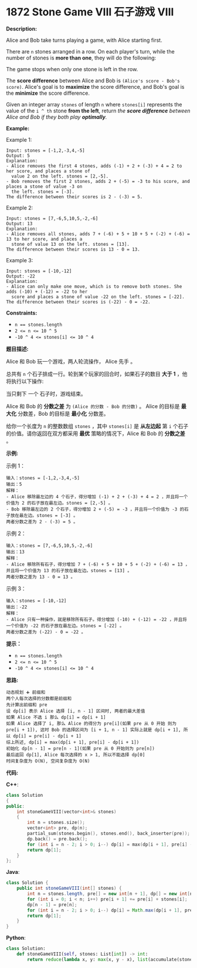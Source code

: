 # 1872 Stone Game VIII 石子游戏 VIII

__Description:__

Alice and Bob take turns playing a game, with Alice starting first.

There are `n` stones arranged in a row. On each player's turn, while the number of stones is __more than one__, they will do the following:

The game stops when only one stone is left in the row.

The __score difference__ between Alice and Bob is `(Alice's score - Bob's score)`. Alice's goal is to __maximize__ the score difference, and Bob's goal is the __minimize__ the score difference.

Given an integer array `stones` of length `n` where `stones[i]` represents the value of the `i ^ th` stone __from the left__, return _the __score difference__ between Alice and Bob if they both play __optimally__._

__Example:__

Example 1:

```text
Input: stones = [-1,2,-3,4,-5]
Output: 5
Explanation:
- Alice removes the first 4 stones, adds (-1) + 2 + (-3) + 4 = 2 to her score, and places a stone of
  value 2 on the left. stones = [2,-5].
- Bob removes the first 2 stones, adds 2 + (-5) = -3 to his score, and places a stone of value -3 on
  the left. stones = [-3].
The difference between their scores is 2 - (-3) = 5.
```

Example 2:

```text
Input: stones = [7,-6,5,10,5,-2,-6]
Output: 13
Explanation:
- Alice removes all stones, adds 7 + (-6) + 5 + 10 + 5 + (-2) + (-6) = 13 to her score, and places a
  stone of value 13 on the left. stones = [13].
The difference between their scores is 13 - 0 = 13.
```

Example 3:

```text
Input: stones = [-10,-12]
Output: -22
Explanation:
- Alice can only make one move, which is to remove both stones. She adds (-10) + (-12) = -22 to her
  score and places a stone of value -22 on the left. stones = [-22].
The difference between their scores is (-22) - 0 = -22.
```

__Constraints:__

- `n == stones.length`
- `2 <= n <= 10 ^ 5`
- `-10 ^ 4 <= stones[i] <= 10 ^ 4`

__题目描述:__

Alice 和 Bob 玩一个游戏，两人轮流操作， Alice 先手 。

总共有 `n` 个石子排成一行。轮到某个玩家的回合时，如果石子的数目 __大于 1__ ，他将执行以下操作:

当只剩下 一个 石子时，游戏结束。

Alice 和 Bob 的 __分数之差__ 为 `(Alice 的分数 - Bob 的分数)` 。 Alice 的目标是 __最大化__ 分数差，Bob 的目标是 __最小化__ 分数差。

给你一个长度为 `n` 的整数数组 `stones` ，其中 `stones[i]` 是 __从左边起__ 第 `i` 个石子的价值。请你返回在双方都采用 __最优__ 策略的情况下，Alice 和 Bob 的 __分数之差__ 。

__示例:__

示例 1：

```text
输入：stones = [-1,2,-3,4,-5]
输出：5
解释：
- Alice 移除最左边的 4 个石子，得分增加 (-1) + 2 + (-3) + 4 = 2 ，并且将一个价值为 2 的石子放在最左边。stones = [2,-5] 。
- Bob 移除最左边的 2 个石子，得分增加 2 + (-5) = -3 ，并且将一个价值为 -3 的石子放在最左边。stones = [-3] 。
两者分数之差为 2 - (-3) = 5 。
```

示例 2：

```text
输入：stones = [7,-6,5,10,5,-2,-6]
输出：13
解释：
- Alice 移除所有石子，得分增加 7 + (-6) + 5 + 10 + 5 + (-2) + (-6) = 13 ，并且将一个价值为 13 的石子放在最左边。stones = [13] 。
两者分数之差为 13 - 0 = 13 。
```

示例 3：

```text
输入：stones = [-10,-12]
输出：-22
解释：
- Alice 只有一种操作，就是移除所有石子。得分增加 (-10) + (-12) = -22 ，并且将一个价值为 -22 的石子放在最左边。stones = [-22] 。
两者分数之差为 (-22) - 0 = -22 。
```

__提示：__

- `n == stones.length`
- `2 <= n <= 10 ^ 5`
- `-10 ^ 4 <= stones[i] <= 10 ^ 4`

__思路:__

```text
动态规划 ➕ 前缀和
两个人每次选择的分数都是前缀和
先计算出前缀和 pre
设 dp[i] 表示 Alice 选择 [i, n - 1] 区间时, 两者的最大差值
如果 Alice 不选 i 那么 dp[i] = dp[i + 1]
如果 Alice 选择了 i, 那么 Alice 的得分为 pre[i](如果 pre 从 0 开始 则为 pre[i + 1]), 这时 Bob 的选择区间为 [i + 1, n - 1] 实际上就是 dp[i + 1], 所以 dp[i] = pre[i] - dp[i + 1]
综上所述, dp[i] = max(dp[i + 1], pre[i] - dp[i + 1])
初始化 dp[n - 1] = pre[n - 1](如果 pre 从 0 开始则为 pre[n])
最后返回 dp[1], Alice 每次选择的 x > 1, 所以不能选择 dp[0]
时间复杂度为 O(N), 空间复杂度为 O(N)
```

__代码:__

__C++__:

```C++
class Solution 
{
public:
    int stoneGameVIII(vector<int>& stones) 
    {
        int n = stones.size();
        vector<int> pre, dp(n);
        partial_sum(stones.begin(), stones.end(), back_inserter(pre));
        dp.back() = pre.back();
        for (int i = n - 2; i > 0; i--) dp[i] = max(dp[i + 1], pre[i] - dp[i + 1]);
        return dp[1];
    }
};
```

__Java__:

```Java
class Solution {
    public int stoneGameVIII(int[] stones) {
        int n = stones.length, pre[] = new int[n + 1], dp[] = new int[n];
        for (int i = 0; i < n; i++) pre[i + 1] += pre[i] + stones[i];
        dp[n - 1] = pre[n];
        for (int i = n - 2; i > 0; i--) dp[i] = Math.max(dp[i + 1], pre[i + 1] - dp[i + 1]);
        return dp[1];
    }
}
```

__Python__:

```Python
class Solution:
    def stoneGameVIII(self, stones: List[int]) -> int:
        return reduce(lambda x, y: max(x, y - x), list(accumulate(stones))[:0:-1])
```
